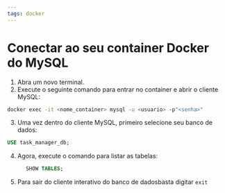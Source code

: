 ```yaml
---
tags: docker
---
```

# Conectar ao seu container Docker do MySQL

  1.  Abra um novo terminal.
  2.  Execute o seguinte comando para entrar no container e abrir o cliente MySQL:

  ```bash
docker exec -it <nome_container> mysql -u <usuario> -p"<senha>"
```

  3.  Uma vez dentro do cliente MySQL, primeiro selecione seu banco de dados:

```sql
USE task_manager_db;
```

  4.  Agora, execute o comando para listar as tabelas:
```sql
	  SHOW TABLES;
```   

5. Para sair do cliente interativo do banco de dadosbasta digitar `exit` 
